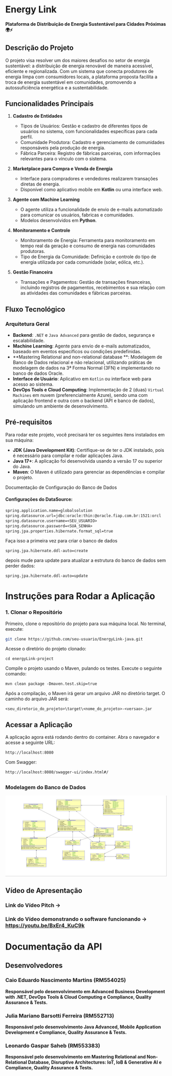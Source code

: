 # Energy Link
#### Plataforma de Distribuição de Energia Sustentável para Cidades Próximas 🌍⚡

## Descrição do Projeto
O projeto visa resolver um dos maiores desafios no setor de energia sustentável: a distribuição de energia renovável de maneira acessível, eficiente e regionalizada. Com um sistema que conecta produtores de energia limpa com consumidores locais, a plataforma proposta facilita a troca de energia sustentável em comunidades, promovendo a autossuficiência energética e a sustentabilidade.


  ##

  
## Funcionalidades Principais
1. **Cadastro de Entidades**  
   - Tipos de Usuários: Gestão e cadastro de diferentes tipos de usuários no sistema, com funcionalidades específicas para cada perfil.
   - Comunidade Produtora: Cadastro e gerenciamento de comunidades responsáveis pela produção de energia.
   - Fábrica Parceira: Registro de fábricas parceiras, com informações relevantes para o vínculo com o sistema.

2. **Marketplace para Compra e Venda de Energia**  
   - Interface para compradores e vendedores realizarem transações diretas de energia.  
   - Disponível como aplicativo mobile em **Kotlin** ou uma interface web.

3. **Agente com Machine Learning**  
   - O agente utiliza a funcionalidade de envio de e-mails automatizado para comunicar os usuários, fabricas e comunidades.
   - Modelos desenvolvidos em **Python**.

4. **Monitoramento e Controle**
    - Monitoramento de Energia: Ferramenta para monitoramento em tempo real da geração e consumo de energia nas comunidades produtoras.
    - Tipo de Energia da Comunidade: Definição e controle do tipo de energia utilizada por cada comunidade (solar, eólica, etc.).
  
5. **Gestão Financeira**
    - Transações e Pagamentos: Gestão de transações financeiras, incluindo registros de pagamentos, recebimentos e sua relação com as atividades das comunidades e fábricas parceiras.

## 


## Fluxo Tecnológico

### Arquitetura Geral
- **Backend**: `.NET` e `Java Advanced` para gestão de dados, segurança e escalabilidade.  
- **Machine Learning**: Agente para envio de e-mails automatizados, baseado em eventos específicos ou condições predefinidas.  
- **Mastering Relational and non-relational database **:  Modelagem de Banco de Dados relacional e não relacional, utilizando práticas de modelagem de dados na 3ª Forma Normal (3FN) e implementando no banco de dados Oracle. 
- **Interface de Usuário**: Aplicativo em `Kotlin` ou interface web para acesso ao sistema.
- **DevOps Tools e Cloud Computing**: Implementação de 2 (duas) `Virtual Machines` em nuvem (preferencialmente Azure), sendo uma com aplicação frontend e outra com o backend (API e banco de dados), simulando um ambiente de desenvolvimento.

## Pré-requisitos
Para rodar este projeto, você precisará ter os seguintes itens instalados em sua máquina:

- **JDK (Java Development Kit)**: Certifique-se de ter o JDK instalado, pois é necessário para compilar e rodar aplicações Java.
- **Java 17+**: A aplicação foi desenvolvida usando a versão 17 ou superior do Java.
- **Maven**: O Maven é utilizado para gerenciar as dependências e compilar o projeto.

Documentação de Configuração do Banco de Dados
#### Configurações do DataSource:
```
spring.application.name=globalsolution
spring.datasource.url=jdbc:oracle:thin:@oracle.fiap.com.br:1521:orcl
spring.datasource.username=<SEU_USUARIO>
spring.datasource.password=<SUA_SENHA>
spring.jpa.properties.hibernate.format_sql=true
```
Faça isso a primeira vez para criar o banco de dados
```
spring.jpa.hibernate.ddl-auto=create
```

depois mude para update para atualizar a estrutura do banco de dados sem perder dados:
```
spring.jpa.hibernate.ddl-auto=update
```

  ##
  
# Instruções para Rodar a Aplicação

### 1. Clonar o Repositório
Primeiro, clone o repositório do projeto para sua máquina local. No terminal, execute:

```bash
git clone https://github.com/seu-usuario/EnergyLink-java.git
```

Acesse o diretório do projeto clonado:
```
cd energyLink-project
```
Compile o projeto usando o Maven, pulando os testes. Execute o seguinte comando:
```
mvn clean package -Dmaven.test.skip=true
```
Após a compilação, o Maven irá gerar um arquivo JAR no diretório target. O caminho do arquivo JAR será:
```
<seu_diretorio_do_projeto>\target\<nome_do_projeto>-<versao>.jar
```
## Acessar a Aplicação
A aplicação agora está rodando dentro do container. Abra o navegador e acesse a seguinte URL:
```
http://localhost:8080
```
Com Swagger:
```
http://localhost:8080/swagger-ui/index.html#/
```

  ##
  
##

### Modelagem do Banco de Dados
![Diagrama de Entidade e Relacionamento (DER)](https://github.com/jumarianobf/EnergyLink-java/blob/main/imagens/Relacionamento.png)


## Vídeo de Apresentação

### Link do Vídeo Pitch -> 
### Link do Vídeo demonstrando o software funcionando -> https://youtu.be/BxEr4_KuC9k
  
  ##

# Documentação da API



## Desenvolvedores

### Caio Eduardo Nascimento Martins (RM554025)
**Responsável pelo desenvolvimento em Advanced Business Development with .NET, DevOps Tools & Cloud Computing e Compliance, Quality Assurance & Tests.**

### Julia Mariano Barsotti Ferreira (RM552713)  
**Responsável pelo desenvolvimento Java Advanced, Mobile Application Development e Compliance, Quality Assurance & Tests.**

### Leonardo Gaspar Saheb (RM553383)  
**Responsável pelo desenvolvimento em Mastering Relational and Non-Relational Database, Disruptive Architectures: IoT, IoB & Generative AI e Compliance, Quality Assurance & Tests.**
